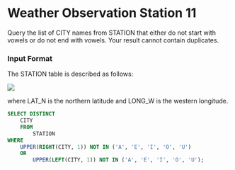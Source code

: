 # Weather Observation Station 11

Query the list of CITY names from STATION that either do not start with vowels or do not end with vowels. Your result cannot contain duplicates.

### Input Format

The STATION table is described as follows:

<img src="https://s3.amazonaws.com/hr-challenge-images/9336/1449345840-5f0a551030-Station.jpg" size=70%>

where LAT_N is the northern latitude and LONG_W is the western longitude.

```SQL
SELECT DISTINCT
    CITY
    FROM
        STATION
WHERE 
    UPPER(RIGHT(CITY, 1)) NOT IN ('A', 'E', 'I', 'O', 'U')
    OR
        UPPER(LEFT(CITY, 1)) NOT IN ('A', 'E', 'I', 'O', 'U');
```